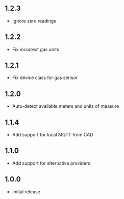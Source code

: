 ## 1.2.3

- Ignore zero readings

## 1.2.2

- Fix incorrect gas units

## 1.2.1

- Fix device class for gas sensor

## 1.2.0

- Auto-detect available meters and units of measure

## 1.1.4

- Add support for local MQTT from CAD

## 1.1.0

- Add support for alternative providers

## 1.0.0

- Initial release
